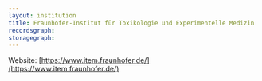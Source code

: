 ```yaml
---
layout: institution
title: Fraunhofer-Institut für Toxikologie und Experimentelle Medizin
recordsgraph: 
storagegraph: 
---
```


Website: [https://www.item.fraunhofer.de/](https://www.item.fraunhofer.de/)
